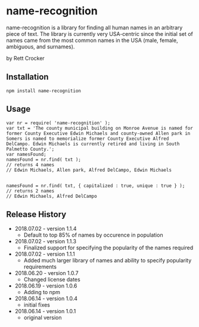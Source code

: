 # name-recognition
name-recognition is a library for finding all human names in an arbitrary piece of text. The library is currently very USA-centric since the initial set of names came from the most common names in the USA (male, female, ambiguous, and surnames).

by Rett Crocker

## Installation

`npm install name-recognition`

## Usage

```
var nr = require( 'name-recognition' );
var txt = 'The county municipal building on Monroe Avenue is named for former County Executive Edwin Michaels and county-owned Allen park in Somers is named to memorialize former County Executive Alfred DelCampo. Edwin Michaels is currently retired and living in South Palmetto County.';
var namesFound;
namesFound = nr.find( txt );
// returns 4 names
// Edwin Michaels, Allen park, Alfred DelCampo, Edwin Michaels


namesFound = nr.find( txt, { capitalized : true, unique : true } );
// returns 2 names
// Edwin Michaels, Alfred DelCampo
```

## Release History

* 2018.07.02 - version 1.1.4
  * Default to top 85% of names by occurence in population
* 2018.07.02 - version 1.1.3
  * Finalized support for specifying the popularity of the names required 
* 2018.07.02 - version 1.1.1
  * Added much larger library of names and ability to specify popularity requirements
* 2018.06.20 - version 1.0.7 
  * Changed license dates
* 2018.06.19 - version 1.0.6
  * Adding to npm
* 2018.06.14 - version 1.0.4
  * initial fixes
* 2018.06.14 - version 1.0.1
  * original version